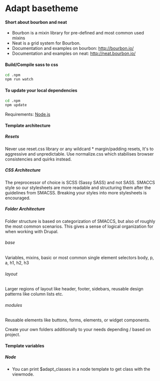 # Adapt basetheme

#### Short about bourbon and neat
- Bourbon is a mixin library for pre-defined and most common used mixins
- Neat is a grid system for Bourbon.
- Documentation and examples on bourbon: http://bourbon.io/
- Documentation and examples on neat: http://neat.bourbon.io/

#### Build/Compile sass to css

```bash
cd .npm
npm run watch
``` 

#### To update your local dependencies

```bash
cd .npm
npm update
```

Requirements: [Node.js](http://nodejs.org/)
  
#### Template architecture

##### Resets
Never use reset.css library or any wildcard * margin/padding resets, It's to aggressive and unpredictable. Use normalize.css which stabilises browser consistencies and quirks instead.

##### CSS Architecture
The preprocessor of choice is SCSS (Sassy SASS) and not SASS. SMACCS style so our stylesheets are more readable and structuring them after the guidelines from SMACSS. Breaking your styles into more stylesheets is encouraged.

##### Folder Architecture
Folder structure is based on categorization of SMACCS, but also of roughly the most common scenarios. This gives a sense of logical organization for when working with Drupal.

###### base
Variables, mixins, basic or most common single element selectors body, p, a, h1, h2, h3
###### layout
Larger regions of layout like header, footer, sidebars, reusable design patterns like column lists etc.
###### modules
Reusable elements like buttons, forms, elements, or widget components.

Create your own folders additionally to your needs depending / based on project.

#### Template variables
##### Node
- You can print $adapt_classes in a node template to get class with the viewmode. 
